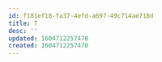 ```yaml
---
id: f181ef18-fa37-4efd-a697-49c714ae718d
title: T
desc: ''
updated: 1604712257470
created: 1604712257470
---
```


